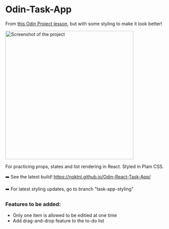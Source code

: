 # Odin-Task-App

From [this Odin Project lesson](https://www.theodinproject.com/paths/full-stack-javascript/courses/javascript/lessons/handle-inputs-and-render-lists), but with some styling to make it look better!

<img width="400em" alt="Screenshot of the project" src="https://user-images.githubusercontent.com/94875599/148597452-ffe335d8-f180-4046-a662-254e22e4f0d0.png">

For practicing props, states and list rendering in React. Styled in Plain CSS.

➡️ See the latest build! https://noktnl.github.io/Odin-React-Task-App/

➡️ For latest styling updates, go to branch "task-app-styling"

### Features to be added:

- Only one item is allowed to be editied at one time
- Add drag-and-drop feature to the to-do list

